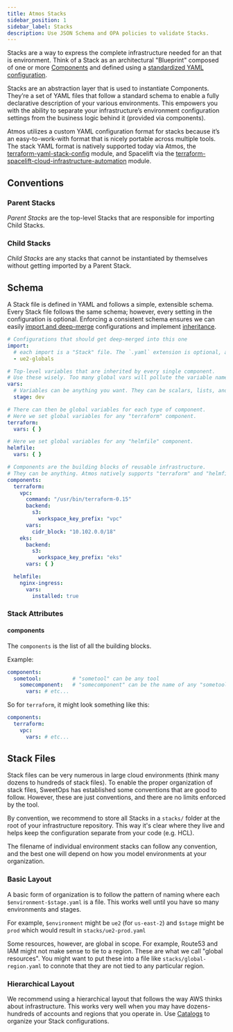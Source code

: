 ```yaml
---
title: Atmos Stacks
sidebar_position: 1
sidebar_label: Stacks
description: Use JSON Schema and OPA policies to validate Stacks.
---
```


Stacks are a way to express the complete infrastructure needed for an that is environment. Think of a Stack as an architectural "Blueprint" composed of one or more [Components](/core-concepts/components) and defined using a
[standardized YAML configuration](#schema).

Stacks are an abstraction layer that is used to instantiate Components. They’re a set of YAML files that follow a standard schema to enable a fully declarative description of your various environments. This empowers you with the ability to separate your infrastructure’s environment configuration settings from the business logic behind it (provided via components).

Atmos utilizes a custom YAML configuration format for stacks because it’s an easy-to-work-with format that is nicely portable across multiple tools. The stack YAML format is natively supported today via Atmos, the [terraform-yaml-stack-config](https://github.com/cloudposse/terraform-yaml-stack-config) module, and Spacelift via the
[terraform-spacelift-cloud-infrastructure-automation](https://github.com/cloudposse/terraform-spacelift-cloud-infrastructure-automation) module.

## Conventions

### Parent Stacks

*Parent Stacks* are the top-level Stacks that are responsible for importing Child Stacks.

### Child Stacks

*Child Stacks* are any stacks that cannot be instantiated by themselves without getting imported by a Parent Stack.

## Schema

A Stack file is defined in YAML and follows a simple, extensible schema. Every Stack file follows the same schema; however, every setting in the configuration is optional. Enforcing a consistent schema ensures we can easily [import and deep-merge](/core-concepts/stacks/imports) configurations and implement [inheritance](/core-concepts/components/component-inheritance).

```yaml
# Configurations that should get deep-merged into this one
import:
  # each import is a "Stack" file. The `.yaml` extension is optional, and we do not recommend using it.
  - ue2-globals

# Top-level variables that are inherited by every single component. 
# Use these wisely. Too many global vars will pollute the variable namespace.
vars:
  # Variables can be anything you want. They can be scalars, lists, and maps. Whatever is supported by YAML.
  stage: dev

# There can then be global variables for each type of component. 
# Here we set global variables for any "terraform" component.
terraform:
  vars: { }

# Here we set global variables for any "helmfile" component.
helmfile:
  vars: { }

# Components are the building blocks of reusable infrastructure.
# They can be anything. Atmos natively supports "terraform" and "helmfile".
components:
  terraform:
    vpc:
      command: "/usr/bin/terraform-0.15"
      backend:
        s3:
          workspace_key_prefix: "vpc"
      vars:
        cidr_block: "10.102.0.0/18"
    eks:
      backend:
        s3:
          workspace_key_prefix: "eks"
      vars: { }

  helmfile:
    nginx-ingress:
      vars:
        installed: true
```

### Stack Attributes

#### components

The `components` is the list of all the building blocks.

Example:

```yaml
components:
  sometool:          # "sometool" can be any tool
    somecomponent:   # "somecomponent" can be the name of any "sometool" component
      vars: # etc...
```

So for `terraform`, it might look something like this:

```yaml
components:
  terraform:
    vpc:
      vars: # etc...
```

## Stack Files

Stack files can be very numerous in large cloud environments (think many dozens to hundreds of stack files). To enable the proper organization of stack files, SweetOps has established some conventions that are good to follow. However, these are just conventions, and there are no limits enforced by the tool.

By convention, we recommend to store all Stacks in a `stacks/` folder at the root of your infrastructure repository. This way it's clear where they live and helps keep the configuration separate from your code (e.g. HCL).

The filename of individual environment stacks can follow any convention, and the best one will depend on how you model environments at your organization.

### Basic Layout

A basic form of organization is to follow the pattern of naming where each `$environment-$stage.yaml` is a file. This works well until you have so
many environments and stages.

For example, `$environment` might be `ue2` (for `us-east-2`) and `$stage` might be `prod` which would result in `stacks/ue2-prod.yaml`

Some resources, however, are global in scope. For example, Route53 and IAM might not make sense to tie to a region. These are what we call "global
resources". You might want to put these into a file like `stacks/global-region.yaml` to connote that they are not tied to any particular region.

### Hierarchical Layout

We recommend using a hierarchical layout that follows the way AWS thinks about infrastructure. This works very well when you may have dozens-hundreds of accounts and regions that you operate in. Use [Catalogs](/core-concepts/stacks/catalogs) to organize your Stack configurations.

